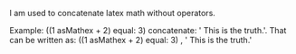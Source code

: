 I am used to concatenate latex math without operators.

Example:
	((1 asMathex + 2) equal: 3) concatenate: ' This is the truth.'.
That can be written as:
	((1 asMathex + 2) equal: 3) , ' This is the truth.'